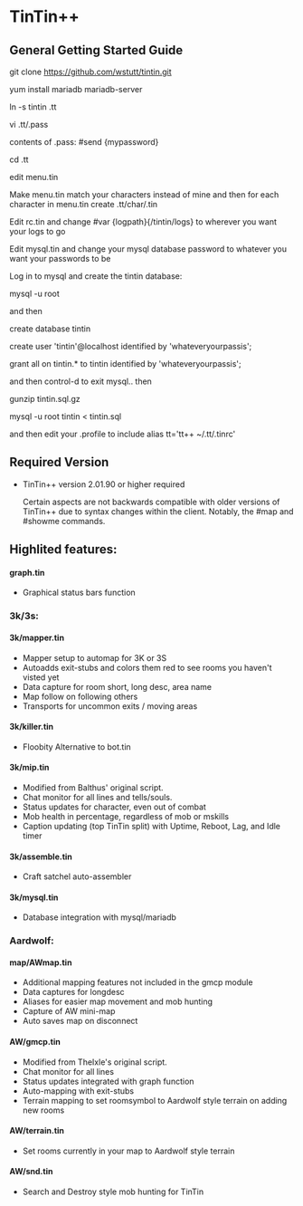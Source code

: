 # TinTin++
## General Getting Started Guide

git clone https://github.com/wstutt/tintin.git

yum install mariadb mariadb-server

ln -s tintin .tt

vi .tt/.pass

contents of .pass:
	#send {mypassword}

cd .tt
 
edit menu.tin

Make menu.tin match your characters instead of mine and then for each character in menu.tin create 
.tt/char/<charname3s>.tin

Edit rc.tin and change 
#var {logpath}{/tintin/logs}
 to wherever you want your logs to go

Edit mysql.tin
 and change your mysql database password to whatever you want your passwords to be

Log in to mysql and create the tintin database:

mysql -u root

 and then 

create database tintin

create user 'tintin'@localhost identified by 'whateveryourpassis'; 

grant all on tintin.* to tintin identified by 'whateveryourpassis';

and then control-d
 to exit mysql.. then 

gunzip tintin.sql.gz

mysql -u root tintin < tintin.sql

and then edit your .profile to include 
alias tt='tt++ ~/.tt/.tinrc'

## Required Version
* TinTin++ version 2.01.90 or higher required

    Certain aspects are not backwards compatible with older versions of TinTin++ due to syntax changes within the client.  Notably, the #map and #showme commands.

## Highlited features:

#### graph.tin
* Graphical status bars function

### 3k/3s:
#### 3k/mapper.tin
* Mapper setup to automap for 3K or 3S  
* Autoadds exit-stubs and colors them red to see rooms you haven't visted yet  
* Data capture for room short, long desc, area name  
* Map follow on following others  
* Transports for uncommon exits / moving areas  

#### 3k/killer.tin
* Floobity Alternative to bot.tin
		  
#### 3k/mip.tin
* Modified from Balthus' original script.
* Chat monitor for all lines and tells/souls.
* Status updates for character, even out of combat
* Mob health in percentage, regardless of mob or mskills
* Caption updating (top TinTin split) with Uptime, Reboot, Lag, and Idle timer

#### 3k/assemble.tin
* Craft satchel auto-assembler

#### 3k/mysql.tin
* Database integration with mysql/mariadb

### Aardwolf:

#### map/AWmap.tin
* Additional mapping features not included in the gmcp module
* Data captures for longdesc
* Aliases for easier map movement and mob hunting
* Capture of AW mini-map
* Auto saves map on disconnect

#### AW/gmcp.tin
* Modified from TheIxle's original script.
* Chat monitor for all lines
* Status updates integrated with graph function
* Auto-mapping with exit-stubs
* Terrain mapping to set roomsymbol to Aardwolf style terrain on adding new rooms

#### AW/terrain.tin
* Set rooms currently in your map to Aardwolf style terrain

#### AW/snd.tin
* Search and Destroy style mob hunting for TinTin
